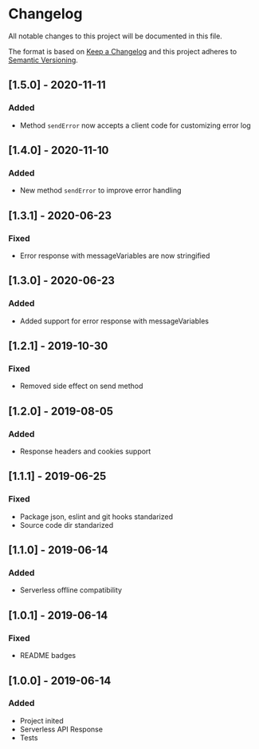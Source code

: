 # Changelog
All notable changes to this project will be documented in this file.

The format is based on [Keep a Changelog](http://keepachangelog.com/en/1.0.0/)
and this project adheres to [Semantic Versioning](http://semver.org/spec/v2.0.0.html).

## [1.5.0] - 2020-11-11
### Added
- Method `sendError` now accepts a client code for customizing error log

## [1.4.0] - 2020-11-10
### Added
- New method `sendError` to improve error handling

## [1.3.1] - 2020-06-23
### Fixed
- Error response with messageVariables are now stringified

## [1.3.0] - 2020-06-23
### Added
- Added support for error response with messageVariables

## [1.2.1] - 2019-10-30
### Fixed
- Removed side effect on send method

## [1.2.0] - 2019-08-05
### Added
- Response headers and cookies support

## [1.1.1] - 2019-06-25
### Fixed
- Package json, eslint and git hooks standarized
- Source code dir standarized

## [1.1.0] - 2019-06-14
### Added
- Serverless offline compatibility

## [1.0.1] - 2019-06-14
### Fixed
- README badges

## [1.0.0] - 2019-06-14
### Added
- Project inited
- Serverless API Response
- Tests
